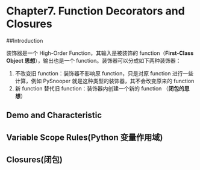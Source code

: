 # Chapter7. Function Decorators and Closures

##Introduction

装饰器是一个 High-Order Function，其输入是被装饰的 function（**First-Class Object 思想**），输出也是一个 function。装饰器可以分成如下两种装饰器：

1. 不改变旧 function：装饰器不影响原 function，只是对原 function 进行一些计算，例如 PySnooper 就是这种类型的装饰器，其不会改变原来的 function
2. 新 function 替代旧 function：装饰器内创建一个新的 function （**闭包的思想**）

## Demo and Characteristic

## Variable Scope Rules(Python 变量作用域)

## Closures(闭包)

## 